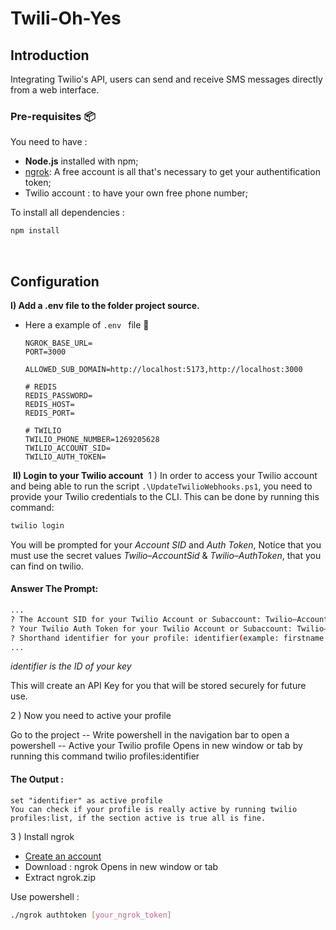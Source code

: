 # Twili-Oh-Yes 

## Introduction 
Integrating Twilio's API, users can send and receive SMS messages directly from a web interface. 


###  Pre-requisites :package:
You need to have :
* **Node.js** installed with npm;
* [ngrok](https://ngrok.com/download): A free account is all that's necessary to get your authentification token;
* Twilio account : to have your own free phone number;
‎ 

To install all dependencies :
```bash
npm install
``` 
‎
## Configuration 

**I) Add a .env file to the folder project source.**

- Here a example of `.env ` file 📄

    ```=
    NGROK_BASE_URL=
    PORT=3000

    ALLOWED_SUB_DOMAIN=http://localhost:5173,http://localhost:3000

    # REDIS
    REDIS_PASSWORD=
    REDIS_HOST=
    REDIS_PORT=

    # TWILIO
    TWILIO_PHONE_NUMBER=1269205628
    TWILIO_ACCOUNT_SID=
    TWILIO_AUTH_TOKEN=
    ```
‎ 
**II) Login to your Twilio account**
‎ 
1 ) In order to access your Twilio account and being able to run the script `.\UpdateTwilioWebhooks.ps1`, you need to provide your Twilio credentials to the CLI. 
This can be done by running this command:

```bash
twilio login
```

You will be prompted for your *Account SID* and *Auth Token*, Notice that you must use the secret values *Twilio–AccountSid* & *Twilio–AuthToken*, that you can find on twilio.

#### Answer The Prompt:
```bash
... 
? The Account SID for your Twilio Account or Subaccount: Twilio–AccountSid
? Your Twilio Auth Token for your Twilio Account or Subaccount: Twilio–AuthToken[hidden]
? Shorthand identifier for your profile: identifier(example: firstname.lastname)
...
```
*identifier is the ID of your key*

This will create an API Key for you that will be stored securely for future use.
‎

2 ) Now you need to active your profile

Go to the project -- Write powershell in the navigation bar to open a powershell -- Active your Twilio profile Opens in new window or tab by running this command twilio profiles:identifier

 #### The Output :
```bash!
set "identifier" as active profile
You can check if your profile is really active by running twilio profiles:list, if the section active is true all is fine.
```

3 ) Install ngrok
- [Create an account ](https://dashboard.ngrok.com/signup)
- Download : ngrok Opens in new window or tab
- Extract ngrok.zip

Use powershell :

```bash
./ngrok authtoken [your_ngrok_token]
```